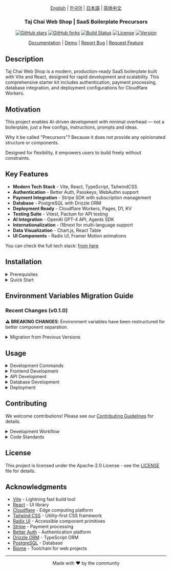 <div align="center">

[English](README.md) | [한국어](../ko/README.md) | [日本語](../ja/README.md) | [简体中文](../zh/README.md)

### Taj Chai Web Shop | SaaS Boilerplate Precursors

[![GitHub stars](https://img.shields.io/github/stars/morisono/chai-shop-p?style=social)](https://github.com/morisono/chai-shop-p/stargazers)
[![GitHub forks](https://img.shields.io/github/forks/morisono/chai-shop-p?style=social)](https://github.com/morisono/chai-shop-p/network/members)
[![Build Status](https://img.shields.io/github/actions/workflow/status/morisono/chai-shop-p/ci.yml?branch=main)](https://github.com/morisono/chai-shop-p/actions)
[![License](https://img.shields.io/badge/license-Apache%202.0-blue.svg)](LICENSE)
[![Version](https://img.shields.io/github/package-json/v/morisono/chai-shop-p)](package.json)

[Documentation](https://github.com/morisono/chai-shop-p/wiki) | [Demo](https://vite-saas-demo.workers.dev) | [Report Bug](https://github.com/morisono/chai-shop-p/issues) | [Request Feature](https://github.com/morisono/chai-shop-p/issues)

</div>


## Description

Taj Chai Web Shop is a modern, production-ready SaaS boilerplate built with Vite and React, designed for rapid development and scalability. This comprehensive starter kit includes authentication, payment processing, database integration, and deployment configurations for Cloudflare Workers.

## Motivation

This project enables AI-driven development with minimal overhead — not a boilerplate, just a few configs, instructions, prompts and ideas.

Why it be called "Precursors"? Because it does not provide any opinionated structure or components.

Designed for flexibility, it empowers users to build freely without constraints.

## Key Features

- **Modern Tech Stack** - Vite, React, TypeScript, TailwindCSS
- **Authentication** - Better Auth, Passkeys, WebAuthn support
- **Payment Integration** - Stripe SDK with subscription management
- **Database** - PostgreSQL with Drizzle ORM
- **Deployment Ready** - Cloudflare Workers, Pages, D1, KV
- **Testing Suite** - Vitest, Pactum for API testing
- **AI Integration** - OpenAI GPT-4 API, Agents SDK
- **Internationalization** - i18next for multi-language support
- **Data Visualization** - Chart.js, React Table
- **UI Components** - Radix UI, Framer Motion animations

You can check the full tech stack: [from here](../../.idea/tech_stack.yaml)

## Installation

<details><summary>Prerequisites</summary>

- Node.js 20+ or Bun
- pnpm (recommended) or npm
- PostgreSQL database
- Cloudflare account (for deployment)

</details>

<details><summary>Quick Start</summary>

1. **Clone the repository**
   ```bash
   git clone https://github.com/morisono/chai-shop-p.git
   cd chai-shop-p
   ```

2. **Install dependencies**
   ```bash
   pnpm install
   ```

3. **Set up environment variables**

   **Application Level Configuration:**
   ```bash
   pushd apps/frontend/
   cp .env.example .env
   popd

   pushd apps/backend/
   cp .env.example .env
   popd
   ```

   **Database Configuration:**
   ```bash
   cp db/.env.example db/.env
   ```

   **Infrastructure Configuration:**
   ```bash
   cp infra/.env.example infra/.env
   ```

   Edit each `.env` file with your specific configuration.

4. **Configure Database Environment**


   1. In `db/.env`, set:
      ```bash
      # Database Configuration
      DATABASE_URL=postgresql://user:password@localhost:5432/auth_db

      # Audit Configuration
      AUDIT_BATCH_SIZE=100
      AUDIT_FLUSH_INTERVAL=5000
      AUDIT_RETENTION_DAYS=2555
      ```

   1. Configure `wrangler.jsonc`

   1. Create a Hyperdrive

      ```bash
      DATABASE_URL=postgresql://user:password@localhost:5432/auth_db # Your Database URL
      npx wrangler hyperdrive create my-first-hyperdrive --connection-string=$DATABASE_URL
      ```

      For more information, see [Hyperdrive documentation](https://developers.cloudflare.com/hyperdrive/examples/connect-to-postgres/).


5. **Configure Infrastructure Environment**

   In `infra/.env`, set:
   ```bash
   # Environment Configuration
   ENVIRONMENT=development

   # Cloudflare Configuration
   CF_ACCOUNT_ID=your-cloudflare-account-id
   CF_KV_NAMESPACE=your-kv-namespace-id
   CF_API_TOKEN=your-cloudflare-api-token
   CF_R2_ACCESS_KEY_ID=your-r2-access-key
   CF_R2_SECRET_ACCESS_KEY=your-r2-secret-key
   CF_R2_BUCKET=auth-storage

   # Supabase Configuration
   SUPABASE_URL=your-supabase-url
   SUPABASE_ANON_KEY=your-supabase-anon-key
   SUPABASE_SERVICE_ROLE_KEY=your-supabase-service-role-key
   ```

6. **Run database migrations**
   ```bash
   pnpm db:generate
   pnpm db:migrate
   pnpm db:push # Push the database schema
   pnpm db:seed # Seed the database with initial data
   ```

7. **Start development server**
   ```bash
   pnpm dev
   ```

The application will be available at `http://localhost:5173`

### Alternative: Local Postgre SQL Database

1. **Install PostgreSQL**: Follow the [official installation guide](https://www.postgresql.org/download/) for your operating system.

2. **Start PostgreSQL**: Ensure the PostgreSQL service is running.

3. **Create a Database**: Use the following command to create a new database:
   ```bash
   createdb auth_db
   ```

4. **Configure Environment Variables**: Update your `.env` file with the local database connection details:
   ```bash
   DATABASE_URL=postgresql://user:password@localhost:5432/auth_db
   ```

5. **Run Database Migrations**: Execute the following commands to set up the database schema:
   ```bash
   pnpm db:generate
   pnpm db:migrate
   pnpm db:push # Push the database schema
   pnpm db:seed # Seed the database with initial data
   ```

6. **Start Development Server**: Launch the development server with:
   ```bash
   pnpm dev
   ```

The application will be available at `http://localhost:5173`

</details>

## Environment Variables Migration Guide

### Recent Changes (v0.1.0)

**⚠️ BREAKING CHANGES**: Environment variables have been restructured for better component separation.

<details><summary>Migration from Previous Versions</summary>

**Old Structure (Deprecated):**
```bash
# All variables in single .env file
DATABASE_URL=...
CF_ACCOUNT_ID=...
GOOGLE_CLIENT_ID=...
# ... all other variables
```

**New Structure (Current):**

**Root `.env`:**
```bash
# Better Auth Configuration
BETTER_AUTH_SECRET=your-super-secret-key-here
BETTER_AUTH_DOMAIN=localhost
BETTER_AUTH_AUDIENCE=http://localhost:5173

# OAuth Providers
GOOGLE_CLIENT_ID=your-google-client-id
GOOGLE_CLIENT_SECRET=your-google-client-secret
X_TWITTER_CLIENT_ID=your-twitter-client-id
X_TWITTER_CLIENT_SECRET=your-twitter-client-secret

# Security Configuration
SESSION_TIMEOUT=900
REFRESH_TOKEN_LIFETIME=86400
SECURITY_LEVEL=low
DEBUG_AUTH=true
MFA_REQUIRED=false

# Server Configuration
PORT=3001
HOST=0.0.0.0
LOG_LEVEL=info
APP_VERSION=1.0.0

# Frontend Configuration
FRONTEND_URL=http://localhost:5173
```

**Database `db/.env`:**
```bash
# Database Configuration
DATABASE_URL=postgresql://user:password@localhost:5432/auth_db

# Audit Configuration
AUDIT_BATCH_SIZE=100
AUDIT_FLUSH_INTERVAL=5000
AUDIT_RETENTION_DAYS=2555

# Development Mock Auth Users
# admin@dev:temp123 (admin role)
# user@dev:temp123 (user role)
# manager@dev:temp123 (manager role)
```

**Infrastructure `infra/.env`:**
```bash
# Environment Configuration
ENVIRONMENT=development

# Cloudflare Configuration
CF_ACCOUNT_ID=your-cloudflare-account-id
CF_KV_NAMESPACE=your-kv-namespace-id
CF_API_TOKEN=your-cloudflare-api-token
CF_R2_ACCESS_KEY_ID=your-r2-access-key
CF_R2_SECRET_ACCESS_KEY=your-r2-secret-key
CF_R2_BUCKET=auth-storage

# External Logging (for production)
CF_LOGPUSH_ENDPOINT=https://logs.example.com/cloudflare
CF_LOGPUSH_TOKEN=your-logpush-token
SPLUNK_ENDPOINT=https://splunk.example.com/services/collector
SPLUNK_TOKEN=your-splunk-token

# Monitoring and Alerts
ALERT_WEBHOOK=https://alerts.example.com/webhook

# Supabase
SUPABASE_URL=your-supabase-url
SUPABASE_ANON_KEY=your-supabase-anon-key
SUPABASE_SERVICE_ROLE_KEY=your-supabase-service-role-key
SUPABASE_FUNCTIONS_URL=https://supabase-project.supabase.co/functions/v1
```

**Migration Steps:**

1. **Backup existing configuration:**
   ```bash
   cp .env .env.backup
   ```

2. **Create new structure:**
   ```bash
   cp .env.example .env
   cp db/.env.example db/.env
   cp infra/.env.example infra/.env
   ```

3. **Migrate variables to appropriate files:**
   - Move database-related variables to `db/.env`
   - Move Cloudflare/Supabase variables to `infra/.env`
   - Keep auth and server variables in root `.env`

4. **Update scripts and imports:**
   - Database scripts now read from `db/.env`
   - Infrastructure scripts read from `infra/.env`
   - Main application reads from root `.env`

</details>

## Usage

<details><summary>Development Commands</summary>

```bash
# Start development server (both client and server)
pnpm dev

# Start individual services
pnpm dev:client    # Frontend only
pnpm dev:server    # Backend only

# Build for production
pnpm build

# Build individual components
pnpm build:client    # Frontend
pnpm build:server    # Backend
pnpm build:drizzle   # Database
pnpm build:zod       # Validation schemas

# Run tests
pnpm test

# Run linting and formatting
pnpm lint
pnpm lint:fix
pnpm format
pnpm format:check

# Type checking and dependency analysis
pnpm check-types
pnpm check:unused
pnpm check:deps
pnpm check:all

# Database operations
pnpm db:generate    # Generate migrations
pnpm db:migrate     # Run migrations
pnpm db:push        # Push schema changes
pnpm db:seed        # Seed database
pnpm db:studio      # Open Drizzle Studio

# Storybook development
pnpm storybook
pnpm storybook:build
```

</details>

<details><summary>Frontend Development</summary>

The frontend is built with Vite and React, providing:

```tsx
// Example component with authentication
import { useAuth } from '@/hooks/useAuth'
import { Button } from '@/components/ui/button'

export function Dashboard() {
  const { user, logout } = useAuth()

  return (
    <div>
      <h1>Welcome, {user?.name}</h1>
      <Button onClick={logout}>Logout</Button>
    </div>
  )
}
```

**Development Server:**
```bash
pnpm dev:client
# Runs on http://localhost:5173
```

</details>

<details><summary>API Development</summary>

The API is built with Cloudflare Workers:

```typescript
// Example API handler
import { createHandler } from '@/utils/handler'

export const getUserProfile = createHandler(async (request, env) => {
  const userId = await validateAuth(request)
  const user = await db.query.users.findFirst({
    where: eq(users.id, userId)
  })
  return Response.json(user)
})
```

**Development Server:**
```bash
pnpm dev:server
# Runs on http://localhost:3001
```

</details>

<details><summary>Database Development</summary>

Database operations using Drizzle ORM:

```typescript
// Example database query
import { db } from '@/db'
import { users } from '@/db/orm/users'

// Create user
const newUser = await db.insert(users).values({
  email: 'user@example.com',
  name: 'John Doe'
}).returning()

// Query users
const allUsers = await db.select().from(users)
```

**Database Commands:**
```bash
# Generate new migration
pnpm db:generate

# Apply migrations
pnpm db:migrate

# Open database studio
pnpm db:studio
```

</details>

<details><summary>Deployment</summary>

Deploy to Cloudflare:

```bash
# Deploy everything
pnpm deploy

# Deploy individual components
pnpm deploy:api        # Backend API
pnpm deploy:frontend   # Frontend app

# Environment-specific deployments
NODE_ENV=production pnpm deploy
NODE_ENV=staging pnpm deploy
```

**Environment Configuration for Deployment:**

Ensure your production environment variables are set in:
- Cloudflare Workers dashboard for API
- Cloudflare Pages dashboard for frontend
- Database provider for database connections

</details>

## Contributing

We welcome contributions! Please see our [Contributing Guidelines](CONTRIBUTING.md) for details.

<details><summary>Development Workflow</summary>

1. **Fork/Clone the repository:**
   ```bash
   git clone https://github.com/morisono/chai-shop-p.git
   cd chai-shop-p
   ```

2. **Create worktree (recommended):**
   ```bash
   git worktree add -b feature/123 .worktrees/feature/123 origin/main
   ```

3. **Set up environment:**
   ```bash
   cd .worktrees/feature/123
   pnpm install
   cp .env.example .env
   cp db/.env.example db/.env
   cp infra/.env.example infra/.env
   ```

4. **Make changes following our coding standards:**
   ```bash
   $EDITOR .worktrees/feature/123
   ```

5. **Run tests and linting:**
   ```bash
   pnpm test
   pnpm lint
   pnpm check:all
   ```

6. **Commit and push:**
   ```bash
   git commit -m 'feat: add amazing feature'
   git push origin feature/123
   ```

7. **Open Pull Request:**
   ```bash
   gh pr create
   ```

**Common Development Tasks:**

```bash
# New Feature: create worktree, code, test, push
git worktree add -b feature/new-auth .worktrees/feature/new-auth origin/main

# Code Review: rebase onto main, run linters, open PR
git rebase origin/main
pnpm lint:fix
gh pr create

# Major Update: branch from release, update version, merge back to main
git checkout -b release/v1.1.0
npm version minor
git merge main
```

For more details, see our [Git Flow Rules](../../.github/instructions/git-flow-rules.instructions.md).

</details>

<details><summary>Code Standards</summary>

- **TypeScript** for type safety
- **Biome** for linting and formatting
- **Conventional Commits** for commit messages
- **Component Testing** with Vitest
- **End-to-End Testing** with Playwright

**Code Quality Checks:**
```bash
pnpm check:all          # Run all checks
pnpm check-types        # TypeScript type checking
pnpm check:unused       # Find unused code
pnpm check:deps         # Check circular dependencies
```

For more details, see our [Project Rules](../../.github/prompts/essential/project_rules.yaml).

</details>

## License

This project is licensed under the Apache-2.0 License - see the [LICENSE](LICENSE) file for details.

## Acknowledgments

- [Vite](https://vitejs.dev/) - Lightning fast build tool
- [React](https://reactjs.org/) - UI library
- [Cloudflare](https://cloudflare.com/) - Edge computing platform
- [Tailwind CSS](https://tailwindcss.com/) - Utility-first CSS framework
- [Radix UI](https://radix-ui.com/) - Accessible component primitives
- [Stripe](https://stripe.com/) - Payment processing
- [Better Auth](https://better-auth.com/) - Authentication platform
- [Drizzle ORM](https://orm.drizzle.team/) - TypeScript ORM
- [PostgreSQL](https://postgresql.org/) - Database
- [Biome](https://biomejs.dev/) - Toolchain for web projects

---

<div align="center">
Made with ❤️ by the community
</div>
